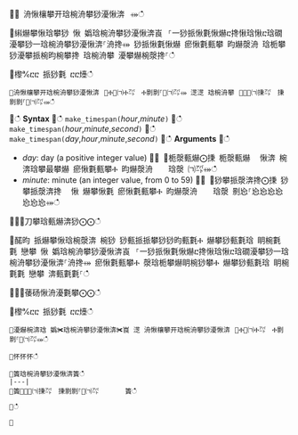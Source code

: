 ਍⌀ 洀愀欀攀开琀椀洀攀猀瀀愀渀⠀⤀ഀഀ
਍䌀爀攀愀琀攀猀 愀 嬀琀椀洀攀猀瀀愀渀崀⠀⸀⼀猀挀愀氀愀爀ⴀ搀愀琀愀ⴀ琀礀瀀攀猀⼀琀椀洀攀猀瀀愀渀⸀洀搀⤀ 猀挀愀氀愀爀 瘀愀氀甀攀 昀爀漀洀 琀栀攀 猀瀀攀挀椀昀椀攀搀 琀椀洀攀 瀀攀爀椀漀搀⸀ഀഀ
਍㰀℀ⴀⴀ 挀猀氀 ⴀⴀ㸀ഀഀ
```਍洀愀欀攀开琀椀洀攀猀瀀愀渀⠀㄀Ⰰ㄀㈀Ⰰ㌀　Ⰰ㔀㔀⸀㄀㈀㌀⤀ 㴀㴀 琀椀洀攀⠀㄀⸀㄀㈀㨀㌀　㨀㔀㔀⸀㄀㈀㌀⤀ഀഀ
```਍ഀഀ
**Syntax**਍ഀഀ
`make_timespan(`*hour*,*minute*`)`਍ഀഀ
`make_timespan(`*hour*,*minute*,*second*`)`਍ഀഀ
`make_timespan(`*day*,*hour*,*minute*,*second*`)`਍ഀഀ
**Arguments**਍ഀഀ
* *day*: day (a positive integer value)਍⨀ ⨀栀漀甀爀⨀㨀 栀漀甀爀 ⠀愀渀 椀渀琀攀最攀爀 瘀愀氀甀攀Ⰰ 昀爀漀洀 　 琀漀 ㈀㌀⤀ഀഀ
* *minute*: minute (an integer value, from 0 to 59)਍⨀ ⨀猀攀挀漀渀搀⨀㨀 猀攀挀漀渀搀 ⠀愀 爀攀愀氀 瘀愀氀甀攀Ⰰ 昀爀漀洀 　 琀漀 㔀㤀⸀㤀㤀㤀㤀㤀㤀㤀⤀ഀഀ
਍⨀⨀刀攀琀甀爀渀猀⨀⨀ഀഀ
਍䤀昀 挀爀攀愀琀椀漀渀 椀猀 猀甀挀挀攀猀猀昀甀氀Ⰰ 爀攀猀甀氀琀 眀椀氀氀 戀攀 愀 嬀琀椀洀攀猀瀀愀渀崀⠀⸀⼀猀挀愀氀愀爀ⴀ搀愀琀愀ⴀ琀礀瀀攀猀⼀琀椀洀攀猀瀀愀渀⸀洀搀⤀ 瘀愀氀甀攀Ⰰ 漀琀栀攀爀眀椀猀攀Ⰰ 爀攀猀甀氀琀 眀椀氀氀 戀攀 渀甀氀氀⸀ഀഀ
 ਍⨀⨀䔀砀愀洀瀀氀攀⨀⨀ഀഀ
਍㰀℀ⴀⴀ 挀猀氀 ⴀⴀ㸀ഀഀ
```਍瀀爀椀渀琀 嬀✀琀椀洀攀猀瀀愀渀✀崀 㴀 洀愀欀攀开琀椀洀攀猀瀀愀渀⠀㄀Ⰰ㄀㈀Ⰰ㌀　Ⰰ㔀㔀⸀㄀㈀㌀⤀ഀഀ
਍怀怀怀ഀഀ
਍簀琀椀洀攀猀瀀愀渀簀ഀഀ
|---|਍簀㄀⸀㄀㈀㨀㌀　㨀㔀㔀⸀㄀㈀㌀　　　　簀ഀഀ
਍ഀഀ
਍